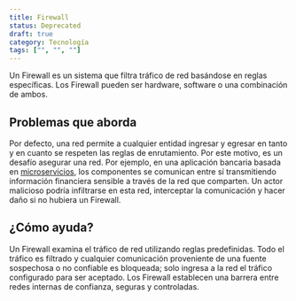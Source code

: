 ```yaml
---
title: Firewall
status: Deprecated
draft: true
category: Tecnología
tags: ["", "", ""]
---
```


Un Firewall es un sistema que filtra tráfico de red basándose en reglas específicas.
Los Firewall pueden ser hardware, software o una combinación de ambos.

## Problemas que aborda

Por defecto, una red permite a cualquier entidad ingresar y egresar en tanto y en cuanto se respeten las reglas de enrutamiento.
Por este motivo, es un desafío asegurar una red.
Por ejemplo, en una aplicación bancaria basada en [microservicios](/es/microservices/), los componentes se comunican entre sí
transmitiendo información financiera sensible a través de la red que comparten.
Un actor malicioso podría infiltrarse en esta red, interceptar la comunicación y hacer daño si no hubiera un Firewall.

## ¿Cómo ayuda?

Un Firewall examina el tráfico de red utilizando reglas predefinidas.
Todo el tráfico es filtrado y cualquier comunicación proveniente de una fuente sospechosa o no confiable es bloqueada;
solo ingresa a la red el tráfico configurado para ser aceptado.
Los Firewall establecen una barrera entre redes internas de confianza, seguras y controladas.